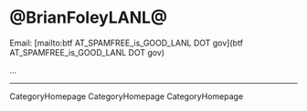 # @BrianFoleyLANL@

Email: [mailto:btf AT_SPAMFREE_is_GOOD_LANL DOT gov](btf AT_SPAMFREE_is_GOOD_LANL DOT gov)

...

----
CategoryHomepage CategoryHomepage CategoryHomepage
